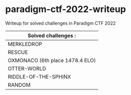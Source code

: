 # paradigm-ctf-2022-writeup
Writeup for solved challenges in Paradigm CTF 2022

| Solved challenges :              |
|----------------------------------|
| MERKLEDROP                       |
| RESCUE                           |
| OXMONACO (6th place 1478.4 ELO)  |
| OTTER-WORLD                      |
| RIDDLE-OF-THE-SPHINX             |
| RANDOM                           |